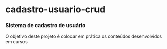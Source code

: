 # cadastro-usuario-crud

<h3>Sistema de cadastro de usuário</h3>
<p>O objetivo deste projeto é colocar em prática os conteúdos desenvolvidos em cursos</p>
